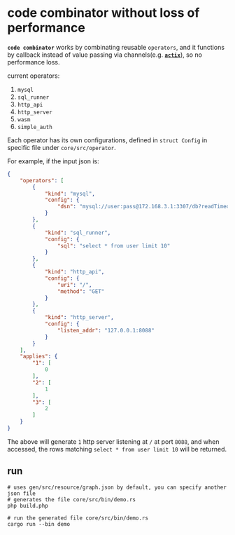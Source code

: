 # code combinator without loss of performance

**`code combinator`** works by combinating reusable `operators`, and it functions by callback instead of value passing via channels(e.g. [**`actix`**](https://github.com/actix/actix)), so no performance loss.

current operators:
1. `mysql`
2. `sql_runner`
3. `http_api`
4. `http_server`
5. `wasm`
6. `simple_auth`

Each operator has its own configurations, defined in `struct Config` in specific file under `core/src/operator`.

For example, if the input json is:

```json
{
    "operators": [
        {
            "kind": "mysql",
            "config": {
                "dsn": "mysql://user:pass@172.168.3.1:3307/db?readTimeout=3s&charset=utf8mb4"
            }
        },
        {
            "kind": "sql_runner",
            "config": {
                "sql": "select * from user limit 10"
            }
        },
        {
            "kind": "http_api",
            "config": {
                "uri": "/",
                "method": "GET"
            }
        },
        {
            "kind": "http_server",
            "config": {
                "listen_addr": "127.0.0.1:8088"
            }
        }
    ],
    "applies": {
        "1": [
            0
        ],
        "2": [
            1
        ],
        "3": [
            2
        ]
    }
}
```

The above will generate `1` http server listening at `/` at port `8088`, and when accessed, the rows matching `select * from user limit 10` will be returned.


## run

```
# uses gen/src/resource/graph.json by default, you can specify another json file
# generates the file core/src/bin/demo.rs
php build.php

# run the generated file core/src/bin/demo.rs
cargo run --bin demo
```


